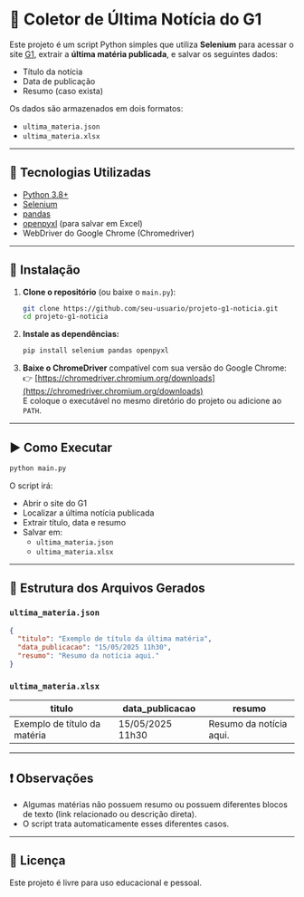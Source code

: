 # 📰 Coletor de Última Notícia do G1

Este projeto é um script Python simples que utiliza **Selenium** para acessar o site [G1](https://g1.globo.com), extrair a **última matéria publicada**, e salvar os seguintes dados:

- Título da notícia  
- Data de publicação  
- Resumo (caso exista)  

Os dados são armazenados em dois formatos:
- `ultima_materia.json`
- `ultima_materia.xlsx`

---

## 🚀 Tecnologias Utilizadas

- [Python 3.8+](https://www.python.org/)
- [Selenium](https://www.selenium.dev/)
- [pandas](https://pandas.pydata.org/)
- [openpyxl](https://openpyxl.readthedocs.io/en/stable/) (para salvar em Excel)
- WebDriver do Google Chrome (Chromedriver)

---

## 🔧 Instalação

1. **Clone o repositório** (ou baixe o `main.py`):
   ```bash
   git clone https://github.com/seu-usuario/projeto-g1-noticia.git
   cd projeto-g1-noticia
   ```

2. **Instale as dependências:**
   ```bash
   pip install selenium pandas openpyxl
   ```

3. **Baixe o ChromeDriver** compatível com sua versão do Google Chrome:  
   👉 [https://chromedriver.chromium.org/downloads](https://chromedriver.chromium.org/downloads)  
   E coloque o executável no mesmo diretório do projeto ou adicione ao `PATH`.

---

## ▶️ Como Executar

```bash
python main.py
```

O script irá:

- Abrir o site do G1
- Localizar a última notícia publicada
- Extrair título, data e resumo
- Salvar em:
  - `ultima_materia.json`
  - `ultima_materia.xlsx`

---

## 📂 Estrutura dos Arquivos Gerados

### `ultima_materia.json`
```json
{
  "titulo": "Exemplo de título da última matéria",
  "data_publicacao": "15/05/2025 11h30",
  "resumo": "Resumo da notícia aqui."
}
```

### `ultima_materia.xlsx`

| titulo                        | data_publicacao     | resumo                    |
|------------------------------|---------------------|---------------------------|
| Exemplo de título da matéria | 15/05/2025 11h30     | Resumo da notícia aqui.   |

---

## ❗ Observações

- Algumas matérias não possuem resumo ou possuem diferentes blocos de texto (link relacionado ou descrição direta).
- O script trata automaticamente esses diferentes casos.

---

## 📄 Licença

Este projeto é livre para uso educacional e pessoal.
